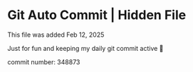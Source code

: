 # Git Auto Commit | Hidden File

This file was added Feb 12, 2025

Just for fun and keeping my daily git commit active 🤪

commit number: 348873
